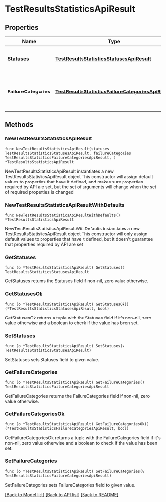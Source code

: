 # TestResultsStatisticsApiResult

## Properties

Name | Type | Description | Notes
------------ | ------------- | ------------- | -------------
**Statuses** | [**TestResultsStatisticsStatusesApiResult**](TestResultsStatisticsStatusesApiResult.md) | Test results counts aggregated by outcome | [readonly] 
**FailureCategories** | [**TestResultsStatisticsFailureCategoriesApiResult**](TestResultsStatisticsFailureCategoriesApiResult.md) | Test results counts aggregated by result failure categories | [readonly] 

## Methods

### NewTestResultsStatisticsApiResult

`func NewTestResultsStatisticsApiResult(statuses TestResultsStatisticsStatusesApiResult, failureCategories TestResultsStatisticsFailureCategoriesApiResult, ) *TestResultsStatisticsApiResult`

NewTestResultsStatisticsApiResult instantiates a new TestResultsStatisticsApiResult object
This constructor will assign default values to properties that have it defined,
and makes sure properties required by API are set, but the set of arguments
will change when the set of required properties is changed

### NewTestResultsStatisticsApiResultWithDefaults

`func NewTestResultsStatisticsApiResultWithDefaults() *TestResultsStatisticsApiResult`

NewTestResultsStatisticsApiResultWithDefaults instantiates a new TestResultsStatisticsApiResult object
This constructor will only assign default values to properties that have it defined,
but it doesn't guarantee that properties required by API are set

### GetStatuses

`func (o *TestResultsStatisticsApiResult) GetStatuses() TestResultsStatisticsStatusesApiResult`

GetStatuses returns the Statuses field if non-nil, zero value otherwise.

### GetStatusesOk

`func (o *TestResultsStatisticsApiResult) GetStatusesOk() (*TestResultsStatisticsStatusesApiResult, bool)`

GetStatusesOk returns a tuple with the Statuses field if it's non-nil, zero value otherwise
and a boolean to check if the value has been set.

### SetStatuses

`func (o *TestResultsStatisticsApiResult) SetStatuses(v TestResultsStatisticsStatusesApiResult)`

SetStatuses sets Statuses field to given value.


### GetFailureCategories

`func (o *TestResultsStatisticsApiResult) GetFailureCategories() TestResultsStatisticsFailureCategoriesApiResult`

GetFailureCategories returns the FailureCategories field if non-nil, zero value otherwise.

### GetFailureCategoriesOk

`func (o *TestResultsStatisticsApiResult) GetFailureCategoriesOk() (*TestResultsStatisticsFailureCategoriesApiResult, bool)`

GetFailureCategoriesOk returns a tuple with the FailureCategories field if it's non-nil, zero value otherwise
and a boolean to check if the value has been set.

### SetFailureCategories

`func (o *TestResultsStatisticsApiResult) SetFailureCategories(v TestResultsStatisticsFailureCategoriesApiResult)`

SetFailureCategories sets FailureCategories field to given value.



[[Back to Model list]](../README.md#documentation-for-models) [[Back to API list]](../README.md#documentation-for-api-endpoints) [[Back to README]](../README.md)


